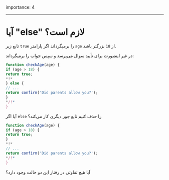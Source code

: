 importance: 4

---

# آیا "else" لازم است؟

تابع زیر `true` را برمیگرداند اگر پارامتر `age` از `18` بزرگتر باشد.

در غیر اینصورت برای تأیید سوال می‌پرسد و سپس جواب را بر‌میگرداند:

```js
function checkAge(age) {
if (age > 18) {
return true;
*!*
} else {
// ...
return confirm('Did parents allow you?');
}
*/!*
}
```

آیا اگر `else` را حذف کنیم تابع جور دیگری کار می‌کند؟

```js
function checkAge(age) {
if (age > 18) {
return true;
}
*!*
// ...
return confirm('Did parents allow you?');
*/!*
}
```

آیا هیچ تفاوتی در رفتار این دو حالت وجود دارد؟
